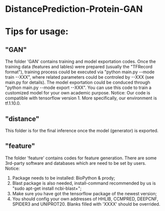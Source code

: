 # DistancePrediction-Protein-GAN

# Tips for usage:
## "GAN"
The folder 'GAN' contains training and model exportation codes. Once the training data (features and lables) were prepared (usually the "TFRecord format"), training process could be executed via "python main.py --mode train --XXX", where related parameters could be controled by --XXX (see main.py for details). The model exportation could be conduced through "python main.py --mode export --XXX". 
You can use this code to train a customized model for your own academic purpose.
Notice: Our code is compatible with tensorflow version 1. More specifically, our environment is tf.1.10.0.
## "distance"
This folder is for the final inference once the model (generator) is exported.
## "feature"
The folder 'feature' contains codes for feature generation. There are some 3rd-party software and databases which are need to be set by users. Notice:
1. Package needs to be installed: BioPython & prody;
2. Blast package is also needed, install-command recommended by us is "sudo apt-get install ncbi-blast+";
3. Make sure you have got the tensorflow package of the newest version;
4. You should config your own addresses of HHLIB, CCMPRED, DEEPCNF, SPIDER3 and UNIPROT20. Blanks filled with 'XXXX' should be overrided.

